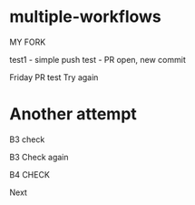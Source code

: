 # multiple-workflows

MY FORK

test1 - simple push
test - PR open, new commit

Friday PR test
Try again

Another attempt
=======
B3 check

B3 Check again

B4 CHECK

Next
